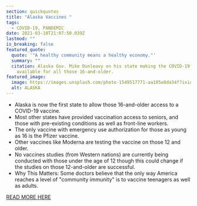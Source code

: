 ```yaml
---
section: quickquotes
title: "Alaska Vaccines "
tags:
  - COVID-19, PANDEMIC
date: 2021-03-10T21:07:50.039Z
lastmod: ""
is_breaking: false
featured_quote:
  quote: '"A healthy community means a healthy economy."'
  summary: ""
  citation: Alaska Gov. Mike Dunleavy on his state making the COVID-19 vaccine
    available for all those 16-and-older.
featured_image:
  image: https://images.unsplash.com/photo-1549517771-aa105e8da34f?ixid=MXwxMjA3fDB8MHxzZWFyY2h8NHx8YWxhc2thfGVufDB8fDB8&ixlib=rb-1.2.1&auto=format&fit=crop&w=800&q=60
  alt: ALASKA
---
```

* Alaska is now the first state to allow those 16-and-older access to a COVID-19 vaccine.
* Most other states have provided vaccination access to seniors, and those with pre-existing conditions as well as front-line workers.
* The only vaccine with emergency use authorization for those as young as 16 is the Pfizer vaccine.
* Other vaccines like Moderna are testing the vaccine on those 12 and older. 
* No vaccines studies (from Western nations) are currently being conducted with those under the age of 12 though this could change if the studies on those 12-and-older are successful.
* Why This Matters: Some doctors believe that the only way America reaches a level of "community immunity" is to vaccine teenagers as well as adults. 

[READ MORE HERE](https://www.npr.org/2021/03/10/975535053/alaska-opens-vaccines-to-everyone-over-16)